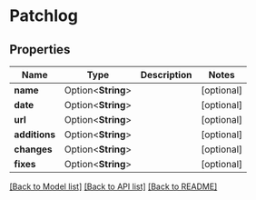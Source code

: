 # Patchlog

## Properties

Name | Type | Description | Notes
------------ | ------------- | ------------- | -------------
**name** | Option<**String**> |  | [optional]
**date** | Option<**String**> |  | [optional]
**url** | Option<**String**> |  | [optional]
**additions** | Option<**String**> |  | [optional]
**changes** | Option<**String**> |  | [optional]
**fixes** | Option<**String**> |  | [optional]

[[Back to Model list]](../README.md#documentation-for-models) [[Back to API list]](../README.md#documentation-for-api-endpoints) [[Back to README]](../README.md)


